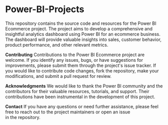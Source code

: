 # Power-BI-Projects

This repository contains the source code and resources for the Power BI Ecommerce project. The project aims to develop a 
comprehensive and insightful analytics dashboard using Power BI for an ecommerce business. The dashboard will provide valuable insights 
into sales, customer behavior, product performance, and other relevant metrics.

**Contributing**
Contributions to the Power BI Ecommerce project are welcome. If you identify any issues, bugs, or have suggestions for improvements, 
please submit them through the project's issue tracker. If you would like to contribute code changes, fork the repository, make your modifications, 
and submit a pull request for review.

**Acknowledgments**
We would like to thank the Power BI community and the contributors for their valuable resources, tutorials, and support. Their contributions have 
been instrumental in the development of this project.

**Contact**
If you have any questions or need further assistance, please feel free to reach out to the project maintainers or open an issue in the repository.
